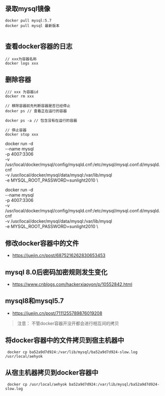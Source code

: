 ## 录取mysql镜像
```
docker pull mysql:5.7
docker pull mysql 最新版本


```

## 查看docker容器的日志
```
// xxx为容器名称
docker logs xxx
```

## 删除容器
```
/// xxx 为容器id
docker rm xxx  

// 移除容器前先判断容器是否已经停止
docker ps // 查看正在运行的容器

docker ps -a // 包含没有在运行的容器

// 停止容器
docker stop xxx
```

docker run -d \
--name mysql \
-p 4007:3306 \
-v /usr/local/docker/mysql/config/mysqld.cnf:/etc/mysql/mysql.conf.d/mysqld.cnf \
-v /usr/local/docker/mysql/data/mysql:/var/lib/mysql \
-e MYSQL_ROOT_PASSWORD=sunlight2010 \




docker run -d \
--name mysql \
-p 4007:3306 \
-v /usr/local/docker/mysql/config/mysqld.cnf:/etc/mysql/mysql.conf.d/mysqld.cnf \
-v /usr/local/docker/mysql/data/mysql:/var/lib/mysql \
-e MYSQL_ROOT_PASSWORD=sunlight2010 \

## 修改docker容器中的文件
- https://juejin.cn/post/6875216262830653453

## mysql 8.0后密码加密规则发生变化
- https://www.cnblogs.com/hackerxiaoyon/p/10552842.html

## mysql8和mysql5.7
- https://juejin.cn/post/7111255789876019208


> 注意： 不管docker容器开没开都会进行相互间的拷贝
## 将docker容器中的文件拷贝到宿主机器中
```
 docker cp ba52a9d7d924:/var/lib/mysql/ba52a9d7d924-slow.log  /usr/local/aehyok
```


## 从宿主机器拷贝到docker容器中
```
 docker cp /usr/local/aehyok ba52a9d7d924:/var/lib/mysql/ba52a9d7d924-slow.log  
```